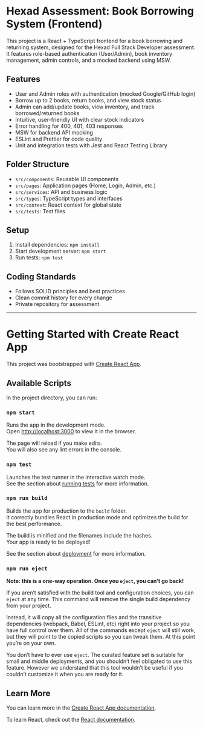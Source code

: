 # Hexad Assessment: Book Borrowing System (Frontend)

This project is a React + TypeScript frontend for a book borrowing and returning system, designed for the Hexad Full Stack Developer assessment. It features role-based authentication (User/Admin), book inventory management, admin controls, and a mocked backend using MSW.

## Features
- User and Admin roles with authentication (mocked Google/GitHub login)
- Borrow up to 2 books, return books, and view stock status
- Admin can add/update books, view inventory, and track borrowed/returned books
- Intuitive, user-friendly UI with clear stock indicators
- Error handling for 400, 401, 403 responses
- MSW for backend API mocking
- ESLint and Prettier for code quality
- Unit and integration tests with Jest and React Testing Library

## Folder Structure
- `src/components`: Reusable UI components
- `src/pages`: Application pages (Home, Login, Admin, etc.)
- `src/services`: API and business logic
- `src/types`: TypeScript types and interfaces
- `src/context`: React context for global state
- `src/tests`: Test files

## Setup
1. Install dependencies: `npm install`
2. Start development server: `npm start`
3. Run tests: `npm test`

## Coding Standards
- Follows SOLID principles and best practices
- Clean commit history for every change
- Private repository for assessment

---
# Getting Started with Create React App

This project was bootstrapped with [Create React App](https://github.com/facebook/create-react-app).

## Available Scripts

In the project directory, you can run:

### `npm start`

Runs the app in the development mode.\
Open [http://localhost:3000](http://localhost:3000) to view it in the browser.

The page will reload if you make edits.\
You will also see any lint errors in the console.

### `npm test`

Launches the test runner in the interactive watch mode.\
See the section about [running tests](https://facebook.github.io/create-react-app/docs/running-tests) for more information.

### `npm run build`

Builds the app for production to the `build` folder.\
It correctly bundles React in production mode and optimizes the build for the best performance.

The build is minified and the filenames include the hashes.\
Your app is ready to be deployed!

See the section about [deployment](https://facebook.github.io/create-react-app/docs/deployment) for more information.

### `npm run eject`

**Note: this is a one-way operation. Once you `eject`, you can’t go back!**

If you aren’t satisfied with the build tool and configuration choices, you can `eject` at any time. This command will remove the single build dependency from your project.

Instead, it will copy all the configuration files and the transitive dependencies (webpack, Babel, ESLint, etc) right into your project so you have full control over them. All of the commands except `eject` will still work, but they will point to the copied scripts so you can tweak them. At this point you’re on your own.

You don’t have to ever use `eject`. The curated feature set is suitable for small and middle deployments, and you shouldn’t feel obligated to use this feature. However we understand that this tool wouldn’t be useful if you couldn’t customize it when you are ready for it.

## Learn More

You can learn more in the [Create React App documentation](https://facebook.github.io/create-react-app/docs/getting-started).

To learn React, check out the [React documentation](https://reactjs.org/).
